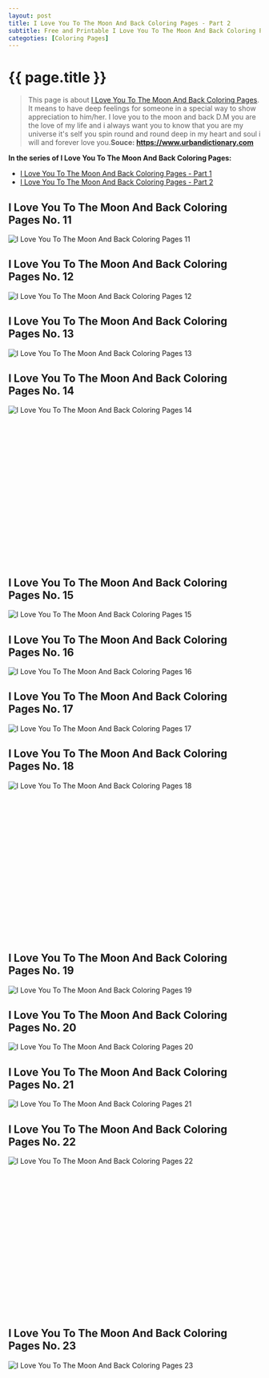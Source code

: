 ```yaml
---
layout: post
title: I Love You To The Moon And Back Coloring Pages - Part 2
subtitle: Free and Printable I Love You To The Moon And Back Coloring Pages - Part 2
categoties: [Coloring Pages]
---
```

{{ page.title }}
================
> This page is about [I Love You To The Moon And Back Coloring Pages](http://autoizipro.com/). It means to have deep feelings for someone in a special way to show appreciation to him/her. I love you to the moon and back D.M you are the love of my life and i always want you to know that you are my universe it's self you spin round and round deep in my heart and soul i will and forever love you.__Souce: https://www.urbandictionary.com__

**In the series of I Love You To The Moon And Back Coloring Pages:**

* [I Love You To The Moon And Back Coloring Pages - Part 1](https://freecoloringpages.github.io/2017/11/17/I-Love-You-To-The-Moon-And-Back-Coloring-Pages-part-1.html)
* [I Love You To The Moon And Back Coloring Pages - Part 2](https://freecoloringpages.github.io/2017/11/17/I-Love-You-To-The-Moon-And-Back-Coloring-Pages-part-2.html)
## I Love You To The Moon And Back Coloring Pages No. 11
![I Love You To The Moon And Back Coloring Pages 11](https://freecoloringpages.github.io/img2/I-Love-You-To-The-Moon-And-Back-Coloring-Pages%20(11).jpg "I Love You To The Moon And Back Coloring Pages 11")

## I Love You To The Moon And Back Coloring Pages No. 12
![I Love You To The Moon And Back Coloring Pages 12](https://freecoloringpages.github.io/img2/I-Love-You-To-The-Moon-And-Back-Coloring-Pages%20(12).jpg "I Love You To The Moon And Back Coloring Pages 12")

## I Love You To The Moon And Back Coloring Pages No. 13
![I Love You To The Moon And Back Coloring Pages 13](https://freecoloringpages.github.io/img2/I-Love-You-To-The-Moon-And-Back-Coloring-Pages%20(13).jpg "I Love You To The Moon And Back Coloring Pages 13")

## I Love You To The Moon And Back Coloring Pages No. 14
![I Love You To The Moon And Back Coloring Pages 14](https://freecoloringpages.github.io/img2/I-Love-You-To-The-Moon-And-Back-Coloring-Pages%20(14).jpg "I Love You To The Moon And Back Coloring Pages 14")

<script async src="//pagead2.googlesyndication.com/pagead/js/adsbygoogle.js"></script><!-- Texxtonly --><ins class="adsbygoogle" style="display:inline-block;width:336px;height:280px" data-ad-client="ca-pub-6753140515841889" data-ad-slot="3207852233"></ins><script>(adsbygoogle = window.adsbygoogle || []).push({}); </script>

## I Love You To The Moon And Back Coloring Pages No. 15
![I Love You To The Moon And Back Coloring Pages 15](https://freecoloringpages.github.io/img2/I-Love-You-To-The-Moon-And-Back-Coloring-Pages%20(15).jpg "I Love You To The Moon And Back Coloring Pages 15")

## I Love You To The Moon And Back Coloring Pages No. 16
![I Love You To The Moon And Back Coloring Pages 16](https://freecoloringpages.github.io/img2/I-Love-You-To-The-Moon-And-Back-Coloring-Pages%20(16).jpg "I Love You To The Moon And Back Coloring Pages 16")

## I Love You To The Moon And Back Coloring Pages No. 17
![I Love You To The Moon And Back Coloring Pages 17](https://freecoloringpages.github.io/img2/I-Love-You-To-The-Moon-And-Back-Coloring-Pages%20(17).jpg "I Love You To The Moon And Back Coloring Pages 17")

## I Love You To The Moon And Back Coloring Pages No. 18
![I Love You To The Moon And Back Coloring Pages 18](https://freecoloringpages.github.io/img2/I-Love-You-To-The-Moon-And-Back-Coloring-Pages%20(18).jpg "I Love You To The Moon And Back Coloring Pages 18")

<script async src="//pagead2.googlesyndication.com/pagead/js/adsbygoogle.js"></script><!-- Texxtonly --><ins class="adsbygoogle" style="display:inline-block;width:336px;height:280px" data-ad-client="ca-pub-6753140515841889" data-ad-slot="3207852233"></ins><script>(adsbygoogle = window.adsbygoogle || []).push({}); </script>

## I Love You To The Moon And Back Coloring Pages No. 19
![I Love You To The Moon And Back Coloring Pages 19](https://freecoloringpages.github.io/img2/I-Love-You-To-The-Moon-And-Back-Coloring-Pages%20(19).jpg "I Love You To The Moon And Back Coloring Pages 19")

## I Love You To The Moon And Back Coloring Pages No. 20
![I Love You To The Moon And Back Coloring Pages 20](https://freecoloringpages.github.io/img2/I-Love-You-To-The-Moon-And-Back-Coloring-Pages%20(20).jpg "I Love You To The Moon And Back Coloring Pages 20")

## I Love You To The Moon And Back Coloring Pages No. 21
![I Love You To The Moon And Back Coloring Pages 21](https://freecoloringpages.github.io/img2/I-Love-You-To-The-Moon-And-Back-Coloring-Pages%20(21).jpg "I Love You To The Moon And Back Coloring Pages 21")

## I Love You To The Moon And Back Coloring Pages No. 22
![I Love You To The Moon And Back Coloring Pages 22](https://freecoloringpages.github.io/img2/I-Love-You-To-The-Moon-And-Back-Coloring-Pages%20(22).jpg "I Love You To The Moon And Back Coloring Pages 22")

<script async src="//pagead2.googlesyndication.com/pagead/js/adsbygoogle.js"></script><!-- Texxtonly --><ins class="adsbygoogle" style="display:inline-block;width:336px;height:280px" data-ad-client="ca-pub-6753140515841889" data-ad-slot="3207852233"></ins><script>(adsbygoogle = window.adsbygoogle || []).push({}); </script>

## I Love You To The Moon And Back Coloring Pages No. 23
![I Love You To The Moon And Back Coloring Pages 23](https://freecoloringpages.github.io/img2/I-Love-You-To-The-Moon-And-Back-Coloring-Pages%20(23).jpg "I Love You To The Moon And Back Coloring Pages 23")

